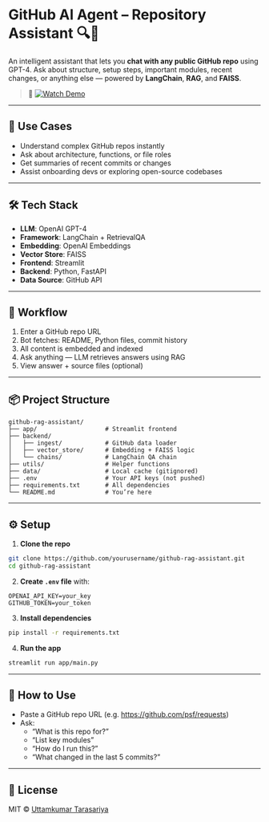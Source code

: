 # GitHub AI Agent – Repository Assistant 🔍🤖

An intelligent assistant that lets you **chat with any public GitHub repo** using GPT-4. Ask about structure, setup steps, important modules, recent changes, or anything else — powered by **LangChain**, **RAG**, and **FAISS**.


> 🎥 [![Watch Demo](https://img.youtube.com/vi/VIDEO_ID/0.jpg)](https://drive.google.com/file/d/1rBcFQXjKPL8AME5DNAXZwzywzAW4Fz_p/view)

---

## 🚀 Use Cases
- Understand complex GitHub repos instantly
- Ask about architecture, functions, or file roles
- Get summaries of recent commits or changes
- Assist onboarding devs or exploring open-source codebases

---


## 🛠 Tech Stack
- **LLM**: OpenAI GPT-4
- **Framework**: LangChain + RetrievalQA
- **Embedding**: OpenAI Embeddings
- **Vector Store**: FAISS
- **Frontend**: Streamlit
- **Backend**: Python, FastAPI
- **Data Source**: GitHub API

---

## 🧠 Workflow

1. Enter a GitHub repo URL  
2. Bot fetches: README, Python files, commit history  
3. All content is embedded and indexed  
4. Ask anything — LLM retrieves answers using RAG  
5. View answer + source files (optional)

---

## 📦 Project Structure
```
github-rag-assistant/
├── app/                   # Streamlit frontend
├── backend/
│   ├── ingest/            # GitHub data loader
│   ├── vector_store/      # Embedding + FAISS logic
│   └── chains/            # LangChain QA chain
├── utils/                 # Helper functions
├── data/                  # Local cache (gitignored)
├── .env                   # Your API keys (not pushed)
├── requirements.txt       # All dependencies
└── README.md              # You’re here
```

---

## ⚙️ Setup

1. **Clone the repo**
```bash
git clone https://github.com/yourusername/github-rag-assistant.git
cd github-rag-assistant
```

2. **Create `.env` file** with:
```
OPENAI_API_KEY=your_key
GITHUB_TOKEN=your_token
```

3. **Install dependencies**
```bash
pip install -r requirements.txt
```

4. **Run the app**
```bash
streamlit run app/main.py
```

---

## 🙋 How to Use
- Paste a GitHub repo URL (e.g. https://github.com/psf/requests)
- Ask:  
  - “What is this repo for?”  
  - “List key modules”  
  - “How do I run this?”  
  - “What changed in the last 5 commits?”  

---

## 📄 License

MIT © [Uttamkumar Tarasariya](https://www.linkedin.com/in/uttamkumar-tarasariya-5759421b7/)

